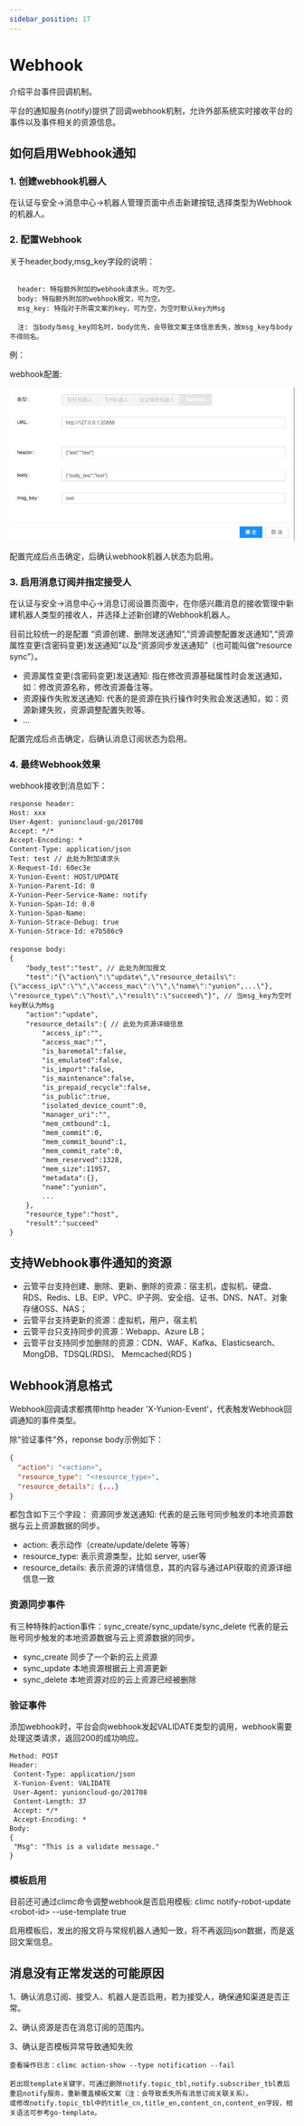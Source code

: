 ```yaml
---
sidebar_position: 17
---
```


# Webhook

介绍平台事件回调机制。

平台的通知服务(notify)提供了回调webhook机制，允许外部系统实时接收平台的事件以及事件相关的资源信息。

## 如何启用Webhook通知

### 1. 创建webhook机器人

在认证与安全->消息中心->机器人管理页面中点击新建按钮,选择类型为Webhook的机器⼈。

### 2. 配置Webhook

关于header,body,msg_key字段的说明：
```

  header: 特指额外附加的webhook请求头，可为空。
  body: 特指额外附加的webhook报文，可为空。
  msg_key: 特指对于所需文案的key，可为空，为空时默认key为Msg

  注: 当body与msg_key同名时，body优先，会导致文案主体信息丢失，故msg_key与body不得同名。

```
例：

webhook配置: 

![](./images/webhook_config.jpg)

配置完成后点击确定，后确认webhook机器人状态为启用。

### 3. 启用消息订阅并指定接受人

在认证与安全->消息中心->消息订阅设置页面中，在你感兴趣消息的接收管理中新建机器⼈类型的接收⼈，并选择上述新创建的Webhook机器⼈。

⽬前⽐较统⼀的是配置
“资源创建、删除发送通知”,“资源调整配置发送通知”,“资源属性变更(含密码变更)发送通知”以及“资源同步发送通知”（也可能叫做“resource sync”）。

 - 资源属性变更(含密码变更)发送通知: 指在修改资源基础属性时会发送通知，如：修改资源名称，修改资源备注等。
 - 资源操作失败发送通知: 代表的是资源在执行操作时失败会发送通知，如：资源新建失败，资源调整配置失败等。
 - ...

配置完成后点击确定，后确认消息订阅状态为启用。

### 4. 最终Webhook效果

webhook接收到消息如下：

```
response header:
Host: xxx
User-Agent: yunioncloud-go/201708
Accept: */*
Accept-Encoding: *
Content-Type: application/json
Test: test // 此处为附加请求头
X-Request-Id: 60ec3e
X-Yunion-Event: HOST/UPDATE
X-Yunion-Parent-Id: 0
X-Yunion-Peer-Service-Name: notify
X-Yunion-Span-Id: 0.0
X-Yunion-Span-Name:
X-Yunion-Strace-Debug: true
X-Yunion-Strace-Id: e7b586c9

response body:
{
    "body_test":"test", // 此处为附加报文
    "test":"{\"action\":\"update\",\"resource_details\":{\"access_ip\":\"\",\"access_mac\":\"\",\"name\":"yunion",...\"}, \"resource_type\":\"host\",\"result\":\"succeed\"}", // 当msg_key为空时key默认为Msg
    "action":"update",
    "resource_details":{ // 此处为资源详细信息
        "access_ip":"",
        "access_mac":"",
        "is_baremetal":false,
        "is_emulated":false,
        "is_import":false,
        "is_maintenance":false,
        "is_prepaid_recycle":false,
        "is_public":true,
        "isolated_device_count":0,
        "manager_uri":"",
        "mem_cmtbound":1,
        "mem_commit":0,
        "mem_commit_bound":1,
        "mem_commit_rate":0,
        "mem_reserved":1328,
        "mem_size":11957,
        "metadata":{},
        "name":"yunion",
        ...
    },
    "resource_type":"host",
    "result":"succeed"
}

```

## 支持Webhook事件通知的资源

* 云管平台⽀持创建、删除、更新、删除的资源：宿主机，虚拟机、硬盘、RDS、Redis、LB、EIP、VPC、IP⼦⽹、安全组、证书、DNS、NAT、对象存储OSS、NAS；
* 云管平台支持更新的资源：虚拟机，用户，宿主机
* 云管平台只⽀持同步的资源：Webapp、Azure LB；
* 云管平台⽀持同步加删除的资源：CDN、WAF、Kafka、Elasticsearch、MongDB、TDSQL(RDS)、 Memcached(RDS )

## Webhook消息格式

Webhook回调请求都携带http header 'X-Yunion-Event'，代表触发Webhook回调通知的事件类型。

除"验证事件"外，reponse body示例如下：

```json
{
  "action": "<action>",
  "resource_type": "<resource_type>",
  "resource_details": {...}
}
```

都包含如下三个字段：
  资源同步发送通知: 代表的是云账号同步触发的本地资源数据与云上资源数据的同步。

* action: 表示动作（create/update/delete 等等）
* resource_type: 表示资源类型，⽐如 server, user等
* resource_details: 表示资源的详情信息，其的内容与通过API获取的资源详细信息一致

### 资源同步事件

有三种特殊的action事件：sync_create/sync_update/sync_delete 代表的是云账号同步触发的本地资源数据与云上资源数据的同步。

* sync_create 同步了⼀个新的云上资源
* sync_update 本地资源根据云上资源更新
* sync_delete 本地资源对应的云上资源已经被删除

### 验证事件

添加webhook时，平台会向webhook发起VALIDATE类型的调用，webhook需要处理这类请求，返回200的成功响应。

```
Method: POST
Header:
 Content-Type: application/json
 X-Yunion-Event: VALIDATE
 User-Agent: yunioncloud-go/201708
 Content-Length: 37
 Accept: */*
 Accept-Encoding: *
Body:
{
 "Msg": "This is a validate message."
}
```

### 模板启用

目前还可通过climc命令调整webhook是否启用模板: climc notify-robot-update \<robot-id\> --use-template true

启用模板后，发出的报文将与常规机器人通知一致，将不再返回json数据，而是返回文案信息。


## 消息没有正常发送的可能原因

1、确认消息订阅、接受人、机器人是否启用，若为接受人，确保通知渠道是否正常。

2、确认资源是否在消息订阅的范围内。

3、确认是否模板异常导致通知失败
```
查看操作日志：climc action-show --type notification --fail

若出现template关键字，可通过删除notify.topic_tbl,notify.subscriber_tbl表后重启notify服务，重新覆盖模板文案（注：会导致丢失所有消息订阅关联关系）。
或修改notify.topic_tbl中的title_cn,title_en,content_cn,content_en字段，相关语法可参考go-template。
```
